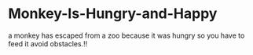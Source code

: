 # Monkey-Is-Hungry-and-Happy
a monkey has escaped from a zoo because it was hungry so you have to feed it avoid obstacles.!!
